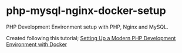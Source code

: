 # php-mysql-nginx-docker-setup

PHP Development Environment setup with PHP, Nginx and MySQL.

Created following this tutorial; [Setting Up a Modern PHP Development Environment with Docker](https://www.sitepoint.com/docker-php-development-environment/)
